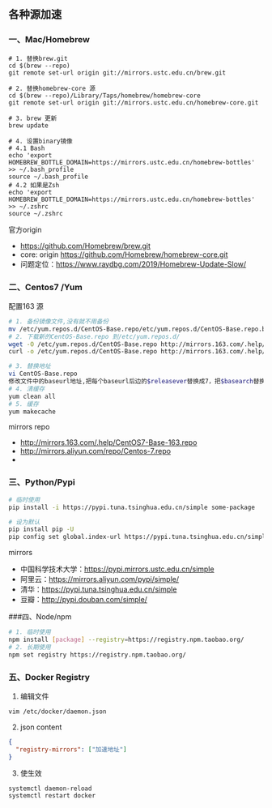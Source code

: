 ## 各种源加速

### 一、Mac/Homebrew

``` console
# 1. 替换brew.git
cd $(brew --repo)
git remote set-url origin git://mirrors.ustc.edu.cn/brew.git

# 2. 替换homebrew-core 源
cd $(brew --repo)/Library/Taps/homebrew/homebrew-core
git remote set-url origin git://mirrors.ustc.edu.cn/homebrew-core.git

# 3. brew 更新
brew update

# 4. 设置binary镜像
# 4.1 Bash
echo 'export HOMEBREW_BOTTLE_DOMAIN=https://mirrors.ustc.edu.cn/homebrew-bottles' >> ~/.bash_profile
source ~/.bash_profile
# 4.2 如果是Zsh
echo 'export HOMEBREW_BOTTLE_DOMAIN=https://mirrors.ustc.edu.cn/homebrew-bottles' >> ~/.zshrc
source ~/.zshrc
```
官方origin
* https://github.com/Homebrew/brew.git
* core: origin https://github.com/Homebrew/homebrew-core.git
* 问题定位：https://www.raydbg.com/2019/Homebrew-Update-Slow/


### 二、Centos7 /Yum
配置163 源
``` bash
# 1. 备份镜像文件,没有就不用备份
mv /etc/yum.repos.d/CentOS-Base.repo/etc/yum.repos.d/CentOS-Base.repo.backup
# 2. 下载新的CentOS-Base.repo 到/etc/yum.repos.d/
wget -O /etc/yum.repos.d/CentOS-Base.repo http://mirrors.163.com/.help/CentOS7-Base-163.repo
curl -o /etc/yum.repos.d/CentOS-Base.repo http://mirrors.163.com/.help/CentOS7-Base-163.repo

# 3. 替换地址
vi CentOS-Base.repo
修改文件中的baseurl地址,把每个baseurl后边的$releasever替换成7，把$basearch替换成x86_64
# 4. 清缓存 
yum clean all
# 5. 缓存 
yum makecache
```
mirrors repo
* http://mirrors.163.com/.help/CentOS7-Base-163.repo
* http://mirrors.aliyun.com/repo/Centos-7.repo
* 
### 三、Python/Pypi
``` sh
# 临时使用
pip install -i https://pypi.tuna.tsinghua.edu.cn/simple some-package

# 设为默认
pip install pip -U
pip config set global.index-url https://pypi.tuna.tsinghua.edu.cn/simple
```
mirrors
* 中国科学技术大学：https://pypi.mirrors.ustc.edu.cn/simple
* 阿里云：https://mirrors.aliyun.com/pypi/simple/
* 清华：https://pypi.tuna.tsinghua.edu.cn/simple
* 豆瓣：http://pypi.douban.com/simple/

###四、Node/npm
``` sh
# 1. 临时使用
npm install [package] --registry=https://registry.npm.taobao.org/
# 2. 长期使用
npm set registry https://registry.npm.taobao.org/
```

### 五、Docker Registry
1. 编辑文件
``` bash 
vim /etc/docker/daemon.json
```
2. json content 
``` json
{
  "registry-mirrors": ["加速地址"]
}
```
3. 使生效
``` console
systemctl daemon-reload
systemctl restart docker
```

